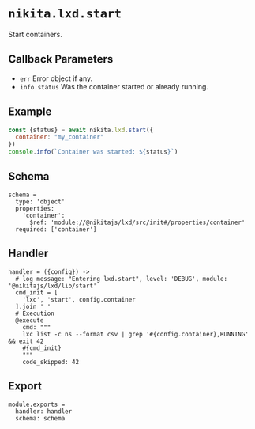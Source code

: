 
# `nikita.lxd.start`

Start containers.

## Callback Parameters

* `err`
  Error object if any.
* `info.status`
  Was the container started or already running.

## Example

```js
const {status} = await nikita.lxd.start({
  container: "my_container"
})
console.info(`Container was started: ${status}`)
```

## Schema

    schema =
      type: 'object'
      properties:
        'container':
          $ref: 'module://@nikitajs/lxd/src/init#/properties/container'
      required: ['container']

## Handler

    handler = ({config}) ->
      # log message: "Entering lxd.start", level: 'DEBUG', module: '@nikitajs/lxd/lib/start'
      cmd_init = [
        'lxc', 'start', config.container
      ].join ' '
      # Execution
      @execute
        cmd: """
        lxc list -c ns --format csv | grep '#{config.container},RUNNING' && exit 42
        #{cmd_init}
        """
        code_skipped: 42

## Export

    module.exports =
      handler: handler
      schema: schema
